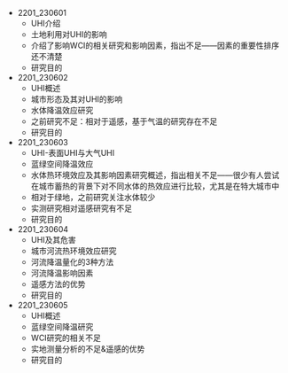 - 2201_230601
  - UHI介绍
  - 土地利用对UHI的影响
  - 介绍了影响WCI的相关研究和影响因素，指出不足——因素的重要性排序还不清楚
  - 研究目的
- 2201_230602
  - UHI概述
  - 城市形态及其对UHI的影响
  - 水体降温效应研究
  - 之前研究不足：相对于遥感，基于气温的研究存在不足
  - 研究目的
- 2201_230603
  - UHI-表面UHI与大气UHI
  - 蓝绿空间降温效应
  - 水体热环境效应及其影响因素研究概述，指出相关不足——很少有人尝试在城市蓄热的背景下对不同水体的热效应进行比较，尤其是在特大城市中
  - 相对于绿地，之前研究关注水体较少
  - 实测研究相对遥感研究有不足
  - 研究目的
- 2201_230604
  - UHI及其危害
  - 城市河流热环境效应研究
  - 河流降温量化的3种方法
  - 河流降温影响因素
  - 遥感方法的优势
  - 研究目的
- 2201_230605
  - UHI概述
  - 蓝绿空间降温研究
  - WCI研究的相关不足
  - 实地测量分析的不足&遥感的优势
  - 研究目的